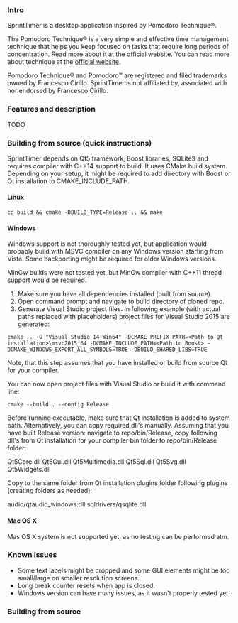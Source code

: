 ### Intro
SprintTimer is a desktop application inspired by Pomodoro Technique®.

The Pomodoro Technique® is a very simple and effective time management technique that helps you keep focused on tasks
 that require long periods of concentration. Read more about it at the official website.
You can read more about technique at the [official website](http://pomodorotechnique.com).


Pomodoro Technique® and Pomodoro™ are registered and filed trademarks owned by Francesco Cirillo. SprintTimer is not affiliated by, associated with nor endorsed by Francesco Cirillo.

### Features and description
TODO

### Building from source (quick instructions)

SprintTimer depends on Qt5 framework, Boost libraries, SQLite3 and requires compiler with C++14 support to build.
It uses CMake build system.
Depending on your setup, it might be required to add directory with Boost or Qt installation to CMAKE_INCLUDE_PATH.

#### Linux

```shell
cd build && cmake -DBUILD_TYPE=Release .. && make
```

#### Windows
Windows support is not thoroughly tested yet, but application would probably build with MSVC compiler on any Windows version starting from Vista.
Some backporting might be required for older Windows versions.

MinGw builds were not tested yet, but MinGw compiler with C++11 thread support would be required.

1. Make sure you have all dependencies installed (built from source).
2. Open command prompt and navigate to build directory of cloned repo.
3. Generate Visual Studio project files. In following example (with actual paths replaced with placeholders) project files for Visual Studio 2015 are generated:
```shell
cmake .. -G "Visual Studio 14 Win64" -DCMAKE_PREFIX_PATH=<Path to Qt installation>\msvc2015_64 -DCMAKE_INCLUDE_PATH=<Path to Boost> -DCMAKE_WINDOWS_EXPORT_ALL_SYMBOLS=TRUE -DBUILD_SHARED_LIBS=TRUE
```
Note, that this step assumes that you have installed or build from source Qt for your compiler.

You can now open project files with Visual Studio or build it with command line:
```shell
cmake --build . --config Release
```

Before running executable, make sure that Qt installation is added to system path.
Alternatively, you can copy required dll's manually.
Assuming that you have built Release version: navigate to repo/bin/Release,
copy following dll's from Qt installation for your compiler bin folder to repo/bin/Release folder:

Qt5Core.dll
Qt5Gui.dll
Qt5Multimedia.dll
Qt5Sql.dll
Qt5Svg.dll
Qt5Widgets.dll

Copy to the same folder from Qt installation plugins folder following plugins (creating folders as needed):

audio/qtaudio_windows.dll
sqldrivers/qsqlite.dll

#### Mac OS X
Mas OS X system is not supported yet, as no testing can be performed atm.

### Known issues
* Some text labels might be cropped and some GUI elements might be too small/large on smaller resolution screens.
* Long break counter resets when app is closed.
* Windows version can have many issues, as it wasn't properly tested yet.

### Building from source

